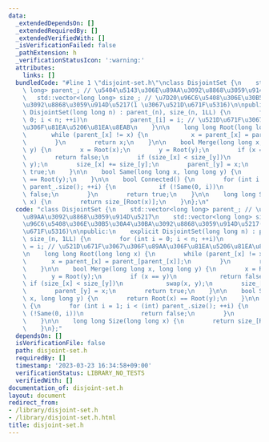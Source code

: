 ```yaml
---
data:
  _extendedDependsOn: []
  _extendedRequiredBy: []
  _extendedVerifiedWith: []
  _isVerificationFailed: false
  _pathExtension: h
  _verificationStatusIcon: ':warning:'
  attributes:
    links: []
  bundledCode: "#line 1 \"disjoint-set.h\"\nclass DisjointSet {\n    std::vector<long\
    \ long> parent_; // \u5404\u5143\u306E\u89AA\u3092\u8868\u3059\u914D\u5217\n \
    \   std::vector<long long> size_; // \u7D20\u96C6\u5408\u306E\u30B5\u30A4\u30BA\
    \u3092\u8868\u3059\u914D\u5217(1 \u3067\u521D\u671F\u5316)\n\npublic:\n    explicit\
    \ DisjointSet(long long n) : parent_(n), size_(n, 1LL) {\n        for (int i =\
    \ 0; i < n; ++i)\n            parent_[i] = i; // \u521D\u671F\u3067\u306F\u89AA\
    \u306F\u81EA\u5206\u81EA\u8EAB\n    }\n\n    long long Root(long long x) {\n \
    \       while (parent_[x] != x) {\n            x = parent_[x] = parent_[parent_[x]];\n\
    \        }\n        return x;\n    }\n\n    bool Merge(long long x, long long\
    \ y) {\n        x = Root(x);\n        y = Root(y);\n        if (x == y)\n    \
    \        return false;\n        if (size_[x] < size_[y])\n            swap(x,\
    \ y);\n        size_[x] += size_[y];\n        parent_[y] = x;\n        return\
    \ true;\n    }\n\n    bool Same(long long x, long long y) {\n        return Root(x)\
    \ == Root(y);\n    }\n\n    bool Connected() {\n        for (int i = 1; i < (int)\
    \ parent_.size(); ++i) {\n            if (!Same(0, i))\n                return\
    \ false;\n        }\n        return true;\n    }\n\n    long long Size(long long\
    \ x) {\n        return size_[Root(x)];\n    }\n};\n"
  code: "class DisjointSet {\n    std::vector<long long> parent_; // \u5404\u5143\u306E\
    \u89AA\u3092\u8868\u3059\u914D\u5217\n    std::vector<long long> size_; // \u7D20\
    \u96C6\u5408\u306E\u30B5\u30A4\u30BA\u3092\u8868\u3059\u914D\u5217(1 \u3067\u521D\
    \u671F\u5316)\n\npublic:\n    explicit DisjointSet(long long n) : parent_(n),\
    \ size_(n, 1LL) {\n        for (int i = 0; i < n; ++i)\n            parent_[i]\
    \ = i; // \u521D\u671F\u3067\u306F\u89AA\u306F\u81EA\u5206\u81EA\u8EAB\n    }\n\
    \n    long long Root(long long x) {\n        while (parent_[x] != x) {\n     \
    \       x = parent_[x] = parent_[parent_[x]];\n        }\n        return x;\n\
    \    }\n\n    bool Merge(long long x, long long y) {\n        x = Root(x);\n \
    \       y = Root(y);\n        if (x == y)\n            return false;\n       \
    \ if (size_[x] < size_[y])\n            swap(x, y);\n        size_[x] += size_[y];\n\
    \        parent_[y] = x;\n        return true;\n    }\n\n    bool Same(long long\
    \ x, long long y) {\n        return Root(x) == Root(y);\n    }\n\n    bool Connected()\
    \ {\n        for (int i = 1; i < (int) parent_.size(); ++i) {\n            if\
    \ (!Same(0, i))\n                return false;\n        }\n        return true;\n\
    \    }\n\n    long long Size(long long x) {\n        return size_[Root(x)];\n\
    \    }\n};"
  dependsOn: []
  isVerificationFile: false
  path: disjoint-set.h
  requiredBy: []
  timestamp: '2023-03-23 16:34:58+09:00'
  verificationStatus: LIBRARY_NO_TESTS
  verifiedWith: []
documentation_of: disjoint-set.h
layout: document
redirect_from:
- /library/disjoint-set.h
- /library/disjoint-set.h.html
title: disjoint-set.h
---
```

